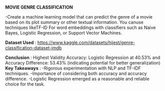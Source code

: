 **MOVIE GENRE CLASSIFICATION**

-Create a machine learning model that can predict the genre of a movie based on its
plot summary or other textual information. You canuse techniques likeTF-ID For
word embeddings with classifiers such as Naive Bayes, Logistic Regression, or
Support Vector Machines.

**Dataset Used** : https://www.kaggle.com/datasets/hijest/genre-classification-dataset-imdb

**Conclusion** : Highest Validity Accuracy: Logistic Regression at 40.53% and Accuracy Difference: 53.43% (indicating potential for better generalization)
**Key Takeaways** :
-Rigorous experimentation with NLP and TF-IDF techniques.
-Importance of considering both accuracy and accuracy difference.
-Logistic Regression emerged as a reasonable and reliable choice for the task.
